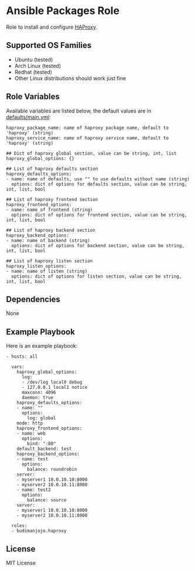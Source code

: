 Ansible Packages Role
=====================

Role to install and configure [HAProxy](http://www.haproxy.org/).

Supported OS Families
---------------------

- Ubuntu (tested)
- Arch Linux (tested)
- Redhat (tested)
- Other Linux distributions should work just fine

Role Variables
--------------

Available variables are listed below, the default values are in [defaults/main.yml](./defaults/main.yml):
```
haproxy_package_name: name of haproxy package name, default to 'haproxy' (string)
haproxy_service_name: name of haproxy service name, default to 'haproxy' (string)

## Dict of haproxy global section, value can be string, int, list
haproxy_global_options: {}

## List of haproxy defaults section
haproxy_defaults_options:
- name: name of defaults, use "" to use defaults without name (string)
  options: dict of options for defaults section, value can be string, int, list, bool

## List of haproxy frontend section
haproxy_frontend_options:
- name: name of frontend (string)
  options: dict of options for frontend section, value can be string, int, list, bool

## List of haproxy backend section
haproxy_backend_options:
- name: name of backend (string)
  options: dict of options for backend section, value can be string, int, list, bool

## List of haproxy listen section
haproxy_listen_options:
- name: name of listen (string)
  options: dict of options for listen section, value can be string, int, list, bool

```

Dependencies
------------

None

Example Playbook
----------------

Here is an example playbook:
```
- hosts: all

  vars:
    haproxy_global_options:
      log:
      - /dev/log local0 debug
      - 127.0.0.1 local1 notice
      maxconn: 4096
      daemon: true
    haproxy_defaults_options:
    - name: ""
      options:
        log: global
	mode: http
    haproxy_frontend_options:
    - name: web
      options:
        bind: ":80"
	default_backend: test
    haproxy_backend_options:
    - name: test
      options:
        balance: roundrobin
	server:
	- myserver1 10.0.10.10:8000
	- myserver2 10.0.10.11:8000
    - name: test2
      options:
        balance: source
	server:
	- myserver1 10.0.10.10:8000
	- myserver2 10.0.10.11:8000

  roles:
  - budimanjojo.haproxy
```

License
-------

MIT License
